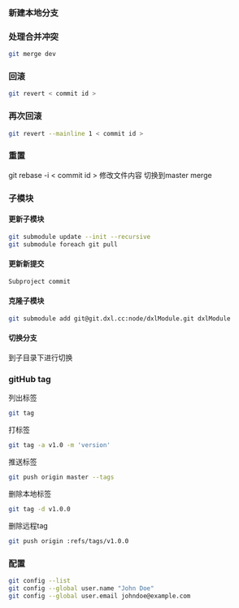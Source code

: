 ### 新建本地分支
### 处理合并冲突
```bash
git merge dev
```
### 回滚
```bash
git revert < commit id >
```
### 再次回滚
```bash
git revert --mainline 1 < commit id >
```
### 重置
git rebase -i < commit id >
修改文件内容
切换到master
merge
### 子模块
#### 更新子模块
```bash
git submodule update --init --recursive
git submodule foreach git pull
```
#### 更新新提交
```bash
Subproject commit
```
#### 克隆子模块
```bash
git submodule add git@git.dxl.cc:node/dxlModule.git dxlModule
```
#### 切换分支
到子目录下进行切换
### gitHub tag
列出标签
```bash
git tag
```
打标签
```bash
git tag -a v1.0 -m 'version'
```
推送标签
```bash
git push origin master --tags 
```
删除本地标签
```bash
git tag -d v1.0.0
```
删除远程tag
```bash 
git push origin :refs/tags/v1.0.0
```

### 配置
```bash
git config --list
git config --global user.name "John Doe"
git config --global user.email johndoe@example.com
```

